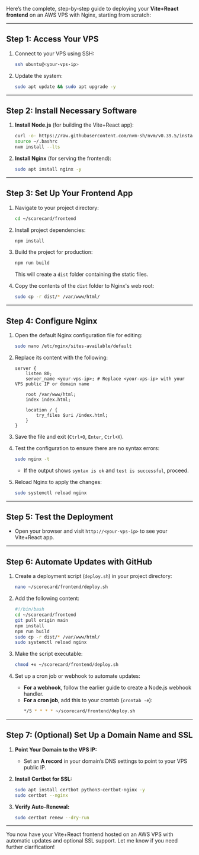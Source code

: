 Here’s the complete, step-by-step guide to deploying your **Vite+React frontend** on an AWS VPS with Nginx, starting from scratch:

---

## **Step 1: Access Your VPS**
1. Connect to your VPS using SSH:
   ```bash
   ssh ubuntu@<your-vps-ip>
   ```

2. Update the system:
   ```bash
   sudo apt update && sudo apt upgrade -y
   ```

---

## **Step 2: Install Necessary Software**
1. **Install Node.js** (for building the Vite+React app):
   ```bash
   curl -o- https://raw.githubusercontent.com/nvm-sh/nvm/v0.39.5/install.sh | bash
   source ~/.bashrc
   nvm install --lts
   ```

2. **Install Nginx** (for serving the frontend):
   ```bash
   sudo apt install nginx -y
   ```

---

## **Step 3: Set Up Your Frontend App**
1. Navigate to your project directory:
   ```bash
   cd ~/scorecard/frontend
   ```

2. Install project dependencies:
   ```bash
   npm install
   ```

3. Build the project for production:
   ```bash
   npm run build
   ```
   This will create a `dist` folder containing the static files.

4. Copy the contents of the `dist` folder to Nginx's web root:
   ```bash
   sudo cp -r dist/* /var/www/html/
   ```

---

## **Step 4: Configure Nginx**
1. Open the default Nginx configuration file for editing:
   ```bash
   sudo nano /etc/nginx/sites-available/default
   ```

2. Replace its content with the following:
   ```nginx
   server {
       listen 80;
       server_name <your-vps-ip>; # Replace <your-vps-ip> with your VPS public IP or domain name

       root /var/www/html;
       index index.html;

       location / {
           try_files $uri /index.html;
       }
   }
   ```

3. Save the file and exit (`Ctrl+O`, `Enter`, `Ctrl+X`).

4. Test the configuration to ensure there are no syntax errors:
   ```bash
   sudo nginx -t
   ```
   - If the output shows `syntax is ok` and `test is successful`, proceed.

5. Reload Nginx to apply the changes:
   ```bash
   sudo systemctl reload nginx
   ```

---

## **Step 5: Test the Deployment**
- Open your browser and visit `http://<your-vps-ip>` to see your Vite+React app.

---

## **Step 6: Automate Updates with GitHub**
1. Create a deployment script (`deploy.sh`) in your project directory:
   ```bash
   nano ~/scorecard/frontend/deploy.sh
   ```

2. Add the following content:
   ```bash
   #!/bin/bash
   cd ~/scorecard/frontend
   git pull origin main
   npm install
   npm run build
   sudo cp -r dist/* /var/www/html/
   sudo systemctl reload nginx
   ```

3. Make the script executable:
   ```bash
   chmod +x ~/scorecard/frontend/deploy.sh
   ```

4. Set up a cron job or webhook to automate updates:
   - **For a webhook**, follow the earlier guide to create a Node.js webhook handler.
   - **For a cron job**, add this to your crontab (`crontab -e`):
     ```bash
     */5 * * * * ~/scorecard/frontend/deploy.sh
     ```

---

## **Step 7: (Optional) Set Up a Domain Name and SSL**
1. **Point Your Domain to the VPS IP:**
   - Set an **A record** in your domain’s DNS settings to point to your VPS public IP.

2. **Install Certbot for SSL:**
   ```bash
   sudo apt install certbot python3-certbot-nginx -y
   sudo certbot --nginx
   ```

3. **Verify Auto-Renewal:**
   ```bash
   sudo certbot renew --dry-run
   ```

---

You now have your Vite+React frontend hosted on an AWS VPS with automatic updates and optional SSL support. Let me know if you need further clarification!
